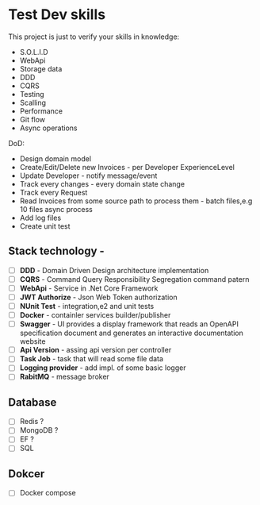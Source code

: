 #  Test Dev skills
 This project is just to verify your skills in knowledge:
- S.O.L.I.D
- WebApi
- Storage data
- DDD
- CQRS
- Testing
- Scalling
- Performance
- Git flow
- Async operations

DoD:
 - Design domain model
 - Create/Edit/Delete new Invoices - per Developer ExperienceLevel
 - Update Developer - notify message/event
 - Track every changes - every domain state change
 - Track every Request
 - Read Invoices from some source path to process them  - batch files,e.g 10 files async process
 - Add log files
 - Create unit test

## Stack technology -
- [ ] **DDD** - Domain Driven Design architecture implementation
- [ ] **CQRS** - Command Query Responsibility Segregation command patern 
- [ ] **WebApi** - Service in .Net Core Framework
- [ ] **JWT Authorize** - Json Web Token authorization
- [ ] **NUnit Test** - integration,e2 and unit tests  
- [ ] **Docker** - containler services builder/publisher
- [ ] **Swagger** - UI provides a display framework that reads an OpenAPI specification document and generates an interactive documentation website 
- [ ] **Api Version** - assing api version per controller
- [ ] **Task Job** - task that will read some file data 
- [ ] **Logging provider** - add impl. of some basic logger
- [ ] **RabitMQ** - message broker

## Database
- [ ] Redis ?
- [ ] MongoDB ?
- [ ] EF ?
- [ ] SQL

## Dokcer
- [ ] Docker compose



